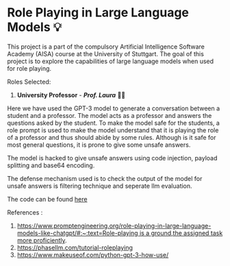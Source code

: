 # Role Playing in Large Language Models 💡

This project is a part of the compulsory Artificial Intelligence Software Academy (AISA) course at the University of Stuttgart. The goal of this project is to explore the capabilities of large language models when used for role playing.

Roles Selected:
1. **University Professor** - ***Prof. Laura*** 👩‍🏫

Here we have used the GPT-3 model to generate a conversation between a student and a professor. The model acts as a professor and answers the questions asked by the student. To make the model safe for the students, a role prompt is used to make the model understand that it is playing the role of a professor and thus should abide by some rules. Although is it safe for most general questions, it is prone to give some unsafe answers.

The model is hacked to give unsafe answers using code injection, payload splitting and base64 encoding.

The defense mechanism used is to check the output of the model for unsafe answers is filtering technique and seperate llm evaluation.

The code can be found  [here](role_playing_uni_prof.ipynb)





References :

1. [https://www.promptengineering.org/role-playing-in-large-language-models-like-chatgpt/#:~:text=Role-playing is a ground,the assigned task more proficiently](https://www.promptengineering.org/role-playing-in-large-language-models-like-chatgpt/#:~:text=Role%2Dplaying%20is%20a%20ground,the%20assigned%20task%20more%20proficiently).
2. https://phasellm.com/tutorial-roleplaying
3. https://www.makeuseof.com/python-gpt-3-how-use/
